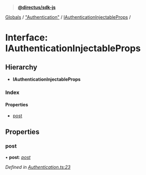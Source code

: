 > **[@directus/sdk-js](../README.md)**

[Globals](../README.md) / ["Authentication"](../modules/_authentication_.md) / [IAuthenticationInjectableProps](_authentication_.iauthenticationinjectableprops.md) /

# Interface: IAuthenticationInjectableProps

## Hierarchy

* **IAuthenticationInjectableProps**

### Index

#### Properties

* [post](_authentication_.iauthenticationinjectableprops.md#post)

## Properties

###  post

• **post**: *[post](_api_.iapi.md#post)*

*Defined in [Authentication.ts:23](https://github.com/janbiasi/sdk-js/blob/6d04a0b/src/Authentication.ts#L23)*